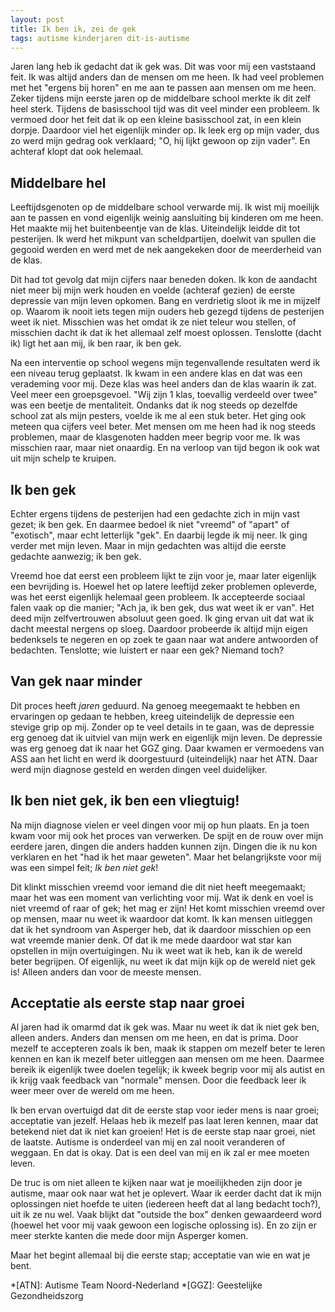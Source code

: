 ```yaml
---
layout: post
title: Ik ben ik, zei de gek
tags: autisme kinderjaren dit-is-autisme
---
```

Jaren lang heb ik gedacht dat ik gek was. Dit was voor mij een vaststaand feit. Ik was altijd anders dan de mensen om me heen. Ik had veel problemen met het "ergens bij horen" en me aan te passen aan mensen om me heen. Zeker tijdens mijn eerste jaren op de middelbare school merkte ik dit zelf heel sterk.
Tijdens de basisschool tijd was dit veel minder een probleem. Ik vermoed door het feit dat ik op een kleine basisschool zat, in een klein dorpje. Daardoor viel het eigenlijk minder op. Ik leek erg op mijn vader, dus zo werd mijn gedrag ook verklaard; "O, hij lijkt gewoon op zijn vader". En achteraf klopt dat ook helemaal.

## Middelbare hel
Leeftijdsgenoten op de middelbare school verwarde mij. Ik wist mij moeilijk aan te passen en vond eigenlijk weinig aansluiting bij kinderen om me heen. Het maakte mij het buitenbeentje van de klas. Uiteindelijk leidde dit tot pesterijen. Ik werd het mikpunt van scheldpartijen, doelwit van spullen die gegooid werden en werd met de nek aangekeken door de meerderheid van de klas.

Dit had tot gevolg dat mijn cijfers naar beneden doken. Ik kon de aandacht niet meer bij mijn werk houden en voelde (achteraf gezien) de eerste depressie van mijn leven opkomen. Bang en verdrietig sloot ik me in mijzelf op. Waarom ik nooit iets tegen mijn ouders heb gezegd tijdens de pesterijen weet ik niet. Misschien was het omdat ik ze niet teleur wou stellen, of misschien dacht ik dat ik het allemaal zelf moest oplossen. Tenslotte (dacht ik) ligt het aan mij, ik ben raar, ik ben gek.

Na een interventie op school wegens mijn tegenvallende resultaten werd ik een niveau terug geplaatst. Ik kwam in een andere klas en dat was een verademing voor mij. Deze klas was heel anders dan de klas waarin ik zat. Veel meer een groepsgevoel. "Wij zijn 1 klas, toevallig verdeeld over twee" was een beetje de mentaliteit. Ondanks dat ik nog steeds op dezelfde school zat als mijn pesters, voelde ik me al een stuk beter. Het ging ook meteen qua cijfers veel beter. Met mensen om me heen had ik nog steeds problemen, maar de klasgenoten hadden meer begrip voor me. Ik was misschien raar, maar niet onaardig. En na verloop van tijd begon ik ook wat uit mijn schelp te kruipen.

## Ik ben gek
Echter ergens tijdens de pesterijen had een gedachte zich in mijn vast gezet; ik ben gek. En daarmee bedoel ik niet "vreemd" of "apart" of "exotisch", maar echt letterlijk "gek". En daarbij legde ik mij neer. Ik ging verder met mijn leven. Maar in mijn gedachten was altijd die eerste gedachte aanwezig; ik ben gek.

Vreemd hoe dat eerst een probleem lijkt te zijn voor je, maar later eigenlijk een bevrijding is. Hoewel het op latere leeftijd zeker problemen opleverde, was het eerst eigenlijk helemaal geen probleem. Ik accepteerde sociaal falen vaak op die manier; "Ach ja, ik ben gek, dus wat weet ik er van". Het deed mijn zelfvertrouwen absoluut geen goed. Ik ging ervan uit dat wat ik dacht meestal nergens op sloeg. Daardoor probeerde ik altijd mijn eigen bedenksels te negeren en op zoek te gaan naar wat andere antwoorden of bedachten. Tenslotte; wie luistert er naar een gek? Niemand toch?

## Van gek naar minder
Dit proces heeft *jaren* geduurd. Na genoeg meegemaakt te hebben en ervaringen op gedaan te hebben, kreeg uiteindelijk de depressie een stevige grip op mij. Zonder op te veel details in te gaan, was de depressie erg genoeg dat ik uitviel van mijn werk en eigenlijk mijn leven. De depressie was erg genoeg dat ik naar het GGZ ging. Daar kwamen er vermoedens van ASS aan het licht en werd ik doorgestuurd (uiteindelijk) naar het ATN. Daar werd mijn diagnose gesteld en werden dingen veel duidelijker.

## Ik ben niet gek, ik ben een vliegtuig!
Na mijn diagnose vielen er veel dingen voor mij op hun plaats. En ja toen kwam voor mij ook het proces van verwerken. De spijt en de rouw over mijn eerdere jaren, dingen die anders hadden kunnen zijn. Dingen die ik nu kon verklaren en het "had ik het maar geweten". Maar het belangrijkste voor mij was een simpel feit; _Ik ben niet gek_!

Dit klinkt misschien vreemd voor iemand die dit niet heeft meegemaakt; maar het was een moment van verlichting voor mij. Wat ik denk en voel is niet vreemd of raar of gek; het mag er zijn! Het komt misschien vreemd over op mensen, maar nu weet ik waardoor dat komt. Ik kan mensen uitleggen dat ik het syndroom van Asperger heb, dat ik daardoor misschien op een wat vreemde manier denk. Of dat ik me mede daardoor wat star kan opstellen in mijn overtuigingen. Nu ik weet wat ik heb, kan ik de wereld beter begrijpen. Of eigenlijk, nu weet ik dat mijn kijk op de wereld niet gek is! Alleen anders dan voor de meeste mensen.

## Acceptatie als eerste stap naar groei
Al jaren had ik omarmd dat ik gek was. Maar nu weet ik dat ik niet gek ben, alleen anders. Anders dan mensen om me heen, en dat is prima. Door mezelf te accepteren zoals ik ben, maak ik stappen om mezelf beter te leren kennen en kan ik mezelf beter uitleggen aan mensen om me heen. Daarmee bereik ik eigenlijk twee doelen tegelijk; ik kweek begrip voor mij als autist en ik krijg vaak feedback van "normale" mensen. Door die feedback leer ik weer meer over de wereld om me heen.

Ik ben ervan overtuigd dat dit de eerste stap voor ieder mens is naar groei; acceptatie van jezelf. Helaas heb ik mezelf pas laat leren kennen, maar dat betekend niet dat ik niet kan groeien! Het is de eerste stap naar groei, niet de laatste. Autisme is onderdeel van mij en zal nooit veranderen of weggaan. En dat is okay. Dat is een deel van mij en ik zal er mee moeten leven.

De truc is om niet alleen te kijken naar wat je moeilijkheden zijn door je autisme, maar ook naar wat het je oplevert. Waar ik eerder dacht dat ik mijn oplossingen niet hoefde te uiten (iedereen heeft dat al lang bedacht toch?), uit ik ze nu wel. Vaak blijkt dat "outside the box" denken gewaardeerd word (hoewel het voor mij vaak gewoon een logische oplossing is). En zo zijn er meer sterkte kanten die mede door mijn Asperger komen.

Maar het begint allemaal bij die eerste stap; acceptatie van wie en wat je bent.

*[ATN]: Autisme Team Noord-Nederland
*[GGZ]: Geestelijke Gezondheidszorg
